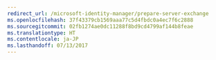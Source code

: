 ```yaml
---
redirect_url: /microsoft-identity-manager/prepare-server-exchange
ms.openlocfilehash: 37f43379cb1569aaa77c5d4fbdc0a4ec7f6c2888
ms.sourcegitcommit: 02fb1274ae0dc11288f8bd9cd4799af144b8feae
ms.translationtype: HT
ms.contentlocale: ja-JP
ms.lasthandoff: 07/13/2017
---
```

